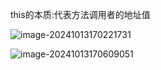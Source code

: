 this的本质:代表方法调用者的地址值

![image-20241013170221731](C:\Users\admin\AppData\Roaming\Typora\typora-user-images\image-20241013170221731.png)

![image-20241013170609051](C:\Users\admin\AppData\Roaming\Typora\typora-user-images\image-20241013170609051.png)